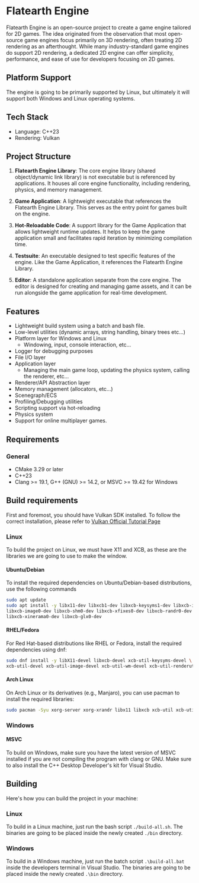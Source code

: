 # Flatearth Engine

Flatearth Engine is an open-source project to create a game engine tailored for 2D games.
The idea originated from the observation that most open-source game engines focus primarily on 3D rendering, 
often treating 2D rendering as an afterthought. While many industry-standard game engines do support 
2D rendering, a dedicated 2D engine can offer simplicity, performance, and ease
of use for developers focusing on 2D games.


## Platform Support 

The engine is going to be primarily supported by Linux, but ultimately it will
support both Windows and Linux operating systems.

## Tech Stack

- Language: C++23
- Rendering: Vulkan

## Project Structure

1. **Flatearth Engine Library**:
The core engine library (shared object/dynamic link library) is not executable but
is referenced by applications. It houses all core engine functionality, including rendering,
physics, and memory management.

2. **Game Application**:
A lightweight executable that references the Flatearth Engine Library. This serves as the entry
point for games built on the engine.

3. **Hot-Reloadable Code**:
A support library for the Game Application that allows lightweight runtime updates. It helps
to keep the game application small and facilitates rapid iteration by minimizing compilation time.

4. **Testsuite**:
An executable designed to test specific features of the engine. Like the Game Application,
it references the Flatearth Engine Library.

5. **Editor**:
A standalone application separate from the core engine. The editor is designed for creating and
managing game assets, and it can be run alongside the game application for real-time development.


## Features
- Lightweight build system using a batch and bash file.
- Low-level utilities (dynamic arrays, string handling, binary trees etc...)
- Platform layer for Windows and Linux
	- Windowing, input, console interaction, etc...
- Logger for debugging purposes
- File I/O layer
- Application layer
	- Managing the main game loop, updating the physics system, calling the renderer, etc...
- Renderer/API Abstraction layer
- Memory management (allocators, etc...)
- Scenegraph/ECS
- Profiling/Debugging utilities
- Scripting support via hot-reloading
- Physics system
- Support for online multiplayer games.


## Requirements

### General

- CMake 3.29 or later
- C++23
- Clang >= 19.1, G++ (GNU) >= 14.2, or MSVC >= 19.42 for Windows

## Build requirements

First and foremost, you should have Vulkan SDK installed. To follow the correct
installation, please refer to [Vulkan Official Tutorial Page](https://vulkan-tutorial.com/Development_environment)

### Linux

To build the project on Linux, we must have X11 and XCB, as these are the libraries
we are going to use to make the window.

#### Ubuntu/Debian

To install the required dependencies on Ubuntu/Debian-based distributions, use 
the following commands


```bash
sudo apt update
sudo apt install -y libx11-dev libxcb1-dev libxcb-keysyms1-dev libxcb-icccm4-dev \
libxcb-image0-dev libxcb-shm0-dev libxcb-xfixes0-dev libxcb-randr0-dev libxcb-render-util0-dev \
libxcb-xinerama0-dev libxcb-glx0-dev
```

#### RHEL/Fedora

For Red Hat-based distributions like RHEL or Fedora, install the required dependencies using dnf:

```bash
sudo dnf install -y libX11-devel libxcb-devel xcb-util-keysyms-devel \
xcb-util-devel xcb-util-image-devel xcb-util-wm-devel xcb-util-renderutil-devel
```

#### Arch Linux

On Arch Linux or its derivatives (e.g., Manjaro), you can use pacman to install the required libraries:

```bash
sudo pacman -Syu xorg-server xorg-xrandr libx11 libxcb xcb-util xcb-util-wm xcb-util-image
```

### Windows

#### MSVC 

To build on Windows, make sure you have the latest version of MSVC installed if you are not
compiling the program with clang or GNU. Make sure to also install the C++ Desktop Developer's
kit for Visual Studio.

## Building

Here's how you can build the project in your machine:

### Linux

To build in a Linux machine, just run the bash script `./build-all.sh`. The
binaries are going to be placed inside the newly created `./bin` directory.

### Windows

To build in a Windows machine, just run the batch script `.\build-all.bat` inside
the developers terminal in Visual Studio. The binaries are going to be placed inside
the newly created `.\bin` directory.
